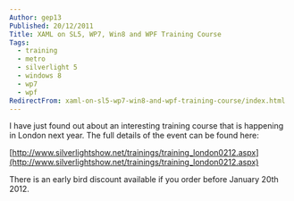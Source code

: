 ```yaml
---
Author: gep13
Published: 20/12/2011
Title: XAML on SL5, WP7, Win8 and WPF Training Course
Tags:
  - training
  - metro
  - silverlight 5
  - windows 8
  - wp7
  - wpf
RedirectFrom: xaml-on-sl5-wp7-win8-and-wpf-training-course/index.html
---
```


I have just found out about an interesting training course that is happening in London next year. The full details of the event can be found here:

[http://www.silverlightshow.net/trainings/training_london0212.aspx](http://www.silverlightshow.net/trainings/training_london0212.aspx)

There is an early bird discount available if you order before January 20th 2012.
